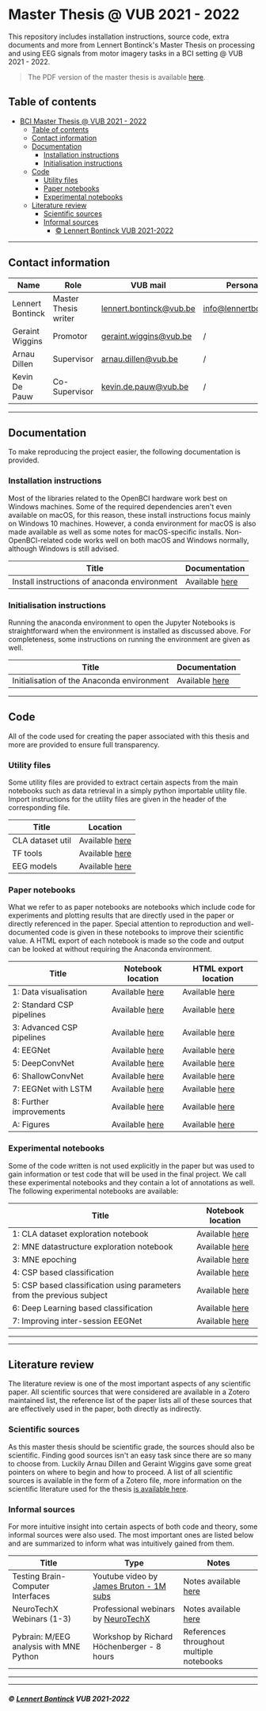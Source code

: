 # Master Thesis @ VUB 2021 - 2022

This repository includes installation instructions, source code, extra documents and more from Lennert Bontinck's Master Thesis on processing and using EEG signals from motor imagery tasks in a BCI setting @ VUB 2021 - 2022.

> The PDF version of the master thesis is available [here](paper/bci_master_thesis.pdf).

## Table of contents

- [BCI Master Thesis @ VUB 2021 - 2022](#bci-master-thesis--vub-2021---2022)
  - [Table of contents](#table-of-contents)
  - [Contact information](#contact-information)
  - [Documentation](#documentation)
    - [Installation instructions](#installation-instructions)
    - [Initialisation instructions](#initialisation-instructions)
  - [Code](#code)
    - [Utility files](#utility-files)
    - [Paper notebooks](#paper-notebooks)
    - [Experimental notebooks](#experimental-notebooks)
  - [Literature review](#literature-review)
    - [Scientific sources](#scientific-sources)
    - [Informal sources](#informal-sources)
        - [© Lennert Bontinck VUB 2021-2022](#-lennert-bontinck-vub-2021-2022)

<hr>


## Contact information

| Name             | Role                 | VUB mail                                                  | Personal mail                                               |
| ---------------- | -------------------- | --------------------------------------------------------- | ----------------------------------------------------------- |
| Lennert Bontinck | Master Thesis writer | [lennert.bontinck@vub.be](mailto:lennert.bontinck@vub.be) | [info@lennertbontinck.com](mailto:info@lennertbontinck.com) |
| Geraint Wiggins  | Promotor             | [geraint.wiggins@vub.be](mailto:geraint.wiggins@vub.be)   | /                                                           |
| Arnau Dillen     | Supervisor           | [arnau.dillen@vub.be](mailto:arnau.dillen@vub.be)         | /                                                           |
| Kevin De Pauw    | Co-Supervisor        | [kevin.de.pauw@vub.be](mailto:kevin.de.pauw@vub.be)       | /                                                           |

<hr>


## Documentation

To make reproducing the project easier, the following documentation is provided.

### Installation instructions

Most of the libraries related to the OpenBCI hardware work best on Windows machines. Some of the required dependencies aren't even available on macOS, for this reason, these install instructions focus mainly on Windows 10 machines. However, a conda environment for macOS is also made available as well as some notes for macOS-specific installs. Non-OpenBCI-related code works well on both macOS and Windows normally, although Windows is still advised.

| Title                                        | Documentation                                          |
| -------------------------------------------- | ------------------------------------------------------ |
| Install instructions of anaconda environment | Available [here](documentation/installation/README.md) |



### Initialisation instructions

Running the anaconda environment to open the Jupyter Notebooks is straightforward when the environment is installed as discussed above. For completeness, some instructions on running the environment are given as well.

| Title                                      | Documentation                                            |
| ------------------------------------------ | -------------------------------------------------------- |
| Initialisation of the Anaconda environment | Available [here](documentation/initialisation/README.md) |

<hr>


## Code

All of the code used for creating the paper associated with this thesis and more are provided to ensure full transparency.

### Utility files

Some utility files are provided to extract certain aspects from the main notebooks such as data retrieval in a simply python importable utility file. Import instructions for the utility files are given in the header of the corresponding file. 

| Title            | Location                                    |
| ---------------- | ------------------------------------------- |
| CLA dataset util | Available [here](code/utils/CLA_dataset.py) |
| TF tools         | Available [here](code/utils/TF_tools.py)    |
| EEG models       | Available [here](code/utils/EEGModels.py)   |

### Paper notebooks

What we refer to as paper notebooks are notebooks which include code for experiments and plotting results that are directly used in the paper or directly referenced in the paper. Special attention to reproduction and well-documented code is given in these notebooks to improve their scientific value. A HTML export of each notebook is made so the code and output can be looked at without requiring the Anaconda environment.

| Title      | Notebook location                              | HTML export location |
| ---------- | ------------------------------------------------------ | ---------- |
| 1: Data visualisation | Available [here](code/paper-notebooks/1-data-visualisation.ipynb) | Available [here](code/paper-notebooks/HTML_exports/1-data-visualisation.html) |
| 2: Standard CSP pipelines | Available [here](code/paper-notebooks/2-standard-csp-pipelines.ipynb) | Available [here](code/paper-notebooks/HTML_exports/2-standard-csp-pipelines.html) |
| 3: Advanced CSP pipelines | Available [here](code/paper-notebooks/3-advanced-csp-pipelines.ipynb) | Available [here](code/paper-notebooks/HTML_exports/3-advanced-csp-pipelines.html) |
| 4: EEGNet | Available [here](code/paper-notebooks/4-eegnet.ipynb) | Available [here](code/paper-notebooks/HTML_exports/4-eegnet.html) |
| 5: DeepConvNet            | Available [here](code/paper-notebooks/5-deepconvnet.ipynb) | Available [here](code/paper-notebooks/HTML_exports/5-deepconvnet.html) |
| 6: ShallowConvNet | Available [here](code/paper-notebooks/6-shallowconvnet.ipynb) | Available [here](code/paper-notebooks/HTML_exports/6-shallowconvnet.html) |
| 7: EEGNet with LSTM | Available [here](code/paper-notebooks/7-EEGNet-with-LSTM.ipynb) | Available [here](code/paper-notebooks/HTML_exports/7-EEGNet-with-LSTM.html) |
| 8: Further improvements | Available [here](code/paper-notebooks/8-further-improvements.ipynb) | Available [here](code/paper-notebooks/HTML_exports/8-further-improvements.html) |
| A: Figures | Available [here](code/paper-notebooks/A-figures.ipynb) | Available [here](code/paper-notebooks/HTML_exports/A-figures.html) |

### Experimental notebooks

Some of the code written is not used explicitly in the paper but was used to gain information or test code that will be used in the final project. We call these experimental notebooks and they contain a lot of annotations as well. The following experimental notebooks are available:

| Title                                                        | Notebook location                                            |
| ------------------------------------------------------------ | ------------------------------------------------------------ |
| 1: CLA dataset exploration notebook                          | Available [here](code/experimental-notebooks/1-CLA-dataset-exploration-notebook.ipynb) |
| 2: MNE datastructure exploration notebook                    | Available [here](code/experimental-notebooks/2-MNE-datastructure-exploration-notebook.ipynb) |
| 3: MNE epoching                                              | Available [here](code/experimental-notebooks/3-MNE-epoching.ipynb) |
| 4: CSP based classification                                  | Available [here](code/experimental-notebooks/4-CSP-based-classification.ipynb) |
| 5: CSP based classification using parameters from the previous subject | Available [here](code/experimental-notebooks/5-CSP-params-new-subject.ipynb) |
| 6: Deep Learning based classification                        | Available [here](code/experimental-notebooks/6-DL-based-classification.ipynb) |
| 7: Improving inter-session EEGNet                            | Available [here](code/experimental-notebooks/7-improving-inter-session-eegnet.ipynb) |




****


<hr>


## Literature review

The literature review is one of the most important aspects of any scientific paper. All scientific sources that were considered are available in a Zotero maintained list, the reference list of the paper lists all of these sources that are effectively used in the paper, both directly as indirectly.


### Scientific sources

As this master thesis should be scientific grade, the sources should also be scientific. Finding good sources isn't an easy task since there are so many to choose from. Luckily Arnau Dillen and Geraint Wiggins gave some great pointers on where to begin and how to proceed. A list of all scientific sources is available in the form of a Zotero file, more information on the scientific literature used for the thesis [is available here](literature-review/zotero/README.md).

### Informal sources

For more intuitive insight into certain aspects of both code and theory, some informal sources were also used. The most important ones are listed below and are summarized to inform what was intuitively gained from them.

| Title                                   | Type                                                         | Notes                                                        |
| --------------------------------------- | ------------------------------------------------------------ | ------------------------------------------------------------ |
| Testing Brain-Computer Interfaces       | Youtube video by [James Bruton - 1M subs](https://www.youtube.com/channel/UCUbDcUPed50Y_7KmfCXKohA) | Notes available [here](literature-review/informal/youtube/james_bruton-testing_BCIs.md) |
| NeuroTechX Webinars (1-3)               | Professional webinars by [NeuroTechX](https://neurotechx.com/) | Notes available [here](literature-review/informal/NeuroTechX-webinar/notes.md) |
| Pybrain: M/EEG analysis with MNE Python | Workshop by Richard Höchenberger - 8 hours                   | References throughout multiple notebooks                     |


* * *
* * *
##### © [Lennert Bontinck](https://www.lennertbontinck.com/) VUB 2021-2022